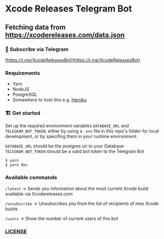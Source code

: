 # Xcode Releases Telegram Bot
## Fetching data from https://xcodereleases.com/data.json

### 📝 Subscribe via Telegram

[https://t.me/XcodeReleasesBot](https://t.me/XcodeReleasesBot)

### Requirements

* Yarn
* NodeJS
* PostgreSQL
* Somewhere to host this e.g. [Heroku](https://heroku.com)

### 🏗 Get started

Set up the required environment variables `DATABASE_URL` and `TELEGRAM_BOT_TOKEN`, either by using a `.env` file in this repo's folder for local development, or by specifing them in your runtime environment.

`DATABASE_URL` should be the postgres uri to your Database
`TELEGRAM_BOT_TOKEN` should be a valid bot token to the Telegram Bot

```
$ yarn
$ yarn dev
```

### Available commands

`/latest` -> Sends you information about the most current Xcode build available via Xcodereleases.com

`/unsubscribe` -> Unsubscribes you from the list of recipients of new Xcode builds

`/users` -> Show the number of current users of this bot

### [LICENSE](LICENSE.md)
